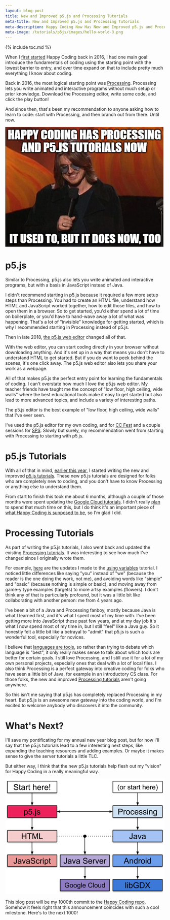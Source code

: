 ```yaml
---
layout: blog-post
title: New and Improved p5.js and Processing Tutorials
meta-title: New and Improved p5.js and Processing Tutorials
meta-description: Happy Coding Now Has New and Improved p5.js and Processing Tutorials
meta-image: /tutorials/p5js/images/hello-world-3.png
---
```


{% include toc.md %}

When I [first started](/blog/hello-world) Happy Coding back in 2016, I had one main goal: introduce the fundamentals of coding using the starting point with the lowest barrier to entry, and over time expand on that to include pretty much everything I know about coding.

Back in 2016, the most logical starting point was [Processing](/tutorials/processing). Processing lets you write animated and interactive programs without much setup or prior knowledge. Download the Processing editor, write some code, and click the play button!

And since then, that's been my recommendation to anyone asking how to learn to code: start with Processing, and then branch out from there. Until now.

![Mitch Hedberg](/blog/images/p5js-tutorials/mitch.png)

# p5.js

Similar to Processing, p5.js also lets you write animated and interactive programs, but with a basis in JavaScript instead of Java.

I didn't recommend starting in p5.js because it required a few more setup steps than Processing. You had to create an HTML file, understand how HTML and JavaScript worked together, how to edit those files, and how to open them in a browser. So to get started, you'd either spend a lot of time on boilerplate, or you'd have to hand-wave away a lot of what was happening. That's a lot of "invisible" knowledge for getting started, which is why I recommended starting in Processing instead of p5.js.

Then in late 2018, [the p5.js web editor](https://medium.com/processing-foundation/hello-p5-js-web-editor-b90b902b74cf) changed all of that.

With the web editor, you can start coding directly in your browser without downloading anything. And it's set up in a way that means you don't have to understand HTML to get started. But if you do want to peek behind the scenes, it's one click away. The p5.js web editor also lets you share your work as a webpage.

All of that makes p5.js the perfect entry point for learning the fundamentals of coding. I can't overstate how much I love the p5.js web editor. My teacher friends have taught me the concept of "low floor, high ceiling, wide walls" where the best educational tools make it easy to get started but also lead to more advanced topics, and include a variety of interesting paths.

The p5.js editor is the best example of "low floor, high ceiling, wide walls" that I've ever seen.

I've used the p5.js editor for my own coding, and for [CC Fest](http://ccfest.rocks/) and a couple sessions for [SPS](https://buildyourfuture.withgoogle.com/programs/softwareproductsprint/). Slowly but surely, my recommendation went from starting with Processing to starting with p5.js.

# p5.js Tutorials

With all of that in mind, [earlier this year](https://twitter.com/KevinAWorkman/status/1257507624972546048), I started writing the new and improved [p5.js tutorials](/tutorials/p5js). These new p5.js tutorials are designed for folks who are completely new to coding, and you don't have to know Processing or anything else to understand them.

From start to finish this took me about 6 months, although a couple of those months were spent updating the [Google Cloud tutorials](https://happycoding.io/blog/google-cloud-java-11). I didn't really [plan](/blog/happy-new-year-2020) to spend that much time on this, but I do think it's an important piece of [what Happy Coding is supposed to be](/blog/what-is-happy-coding), so I'm glad I did.

# Processing Tutorials

As part of writing the p5.js tutorials, I also went back and updated the existing [Processing tutorials](/tutorials/processing). It was interesting to see how much I've changed since I originally wrote them.

For example, [here](https://github.com/KevinWorkman/HappyCoding/commit/d674c7bf1e40ba81d6b1309346ded35087d2d338) are the updates I made to the [using variables](/tutorials/processing/using-variables) tutorial. I noticed little differences like saying "you" instead of "we" (because the reader is the one doing the work, not me), and avoiding words like "simple" and "basic" (because nothing is simple or basic), and moving away from game-y type examples (targets) to more artsy examples (flowers). I don't think any of that is particularly profound, but it was a little bit like collaborating with another person: me from 4 years ago.

I've been a bit of a Java and Processing fanboy, mostly because Java is what I learned first, and it's what I spent most of my time with. I've been getting more into JavaScript these past few years, and at my day job it's what I now spend most of my time in, but I still "feel" like a Java guy. So it honestly felt a little bit like a betrayal to "admit" that p5.js is such a wonderful tool, especially for novices.

I believe that [languages are tools](/tutorials/p5js/which-processing), so rather than trying to debate which language is "best", it only really makes sense to talk about which tools are better for certain goals. I still love Processing, and I still use it for a lot of my own personal projects, especially ones that deal with a lot of local files. I also think Processing is a perfect gateway into creative coding for folks who have seen a little bit of Java, for example in an introductory CS class. For those folks, the new and improved [Processing tutorials](/tutorials/processing) aren't going anywhere.

So this isn't me saying that p5.js has completely replaced Processing in my heart. But p5.js is an awesome new gateway into the coding world, and I'm excited to welcome anybody who discovers it into the community.

# What's Next?

I'll save my pontificating for my annual new year blog post, but for now I'll say that the p5.js tutorials lead to a few interesting next steps, like expanding the teaching resources and adding examples. Or maybe it makes sense to give the server tutorials a little TLC.

But either way, I think that the new p5.js tutorials help flesh out my "vision" for Happy Coding in a really meaningful way.

![tutorial path](/tutorials/images/tutorial-path.png)

This blog post will be my 1000th commit to the [Happy Coding repo](https://github.com/KevinWorkman/HappyCoding). Somehow it feels right that this announcement coincides with such a cool milestone. Here's to the next 1000!